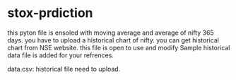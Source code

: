 # stox-prdiction

this pyton file is ensoled with moving average and average of nifty 365 days.
you have to upload a historical chart of nifty.
you can get historical chart from NSE website.
this file is open to use and modify
Sample historical data file is added for your refrences.

data.csv: historical file need to upload.
